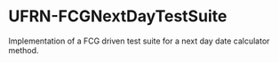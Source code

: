 # UFRN-FCGNextDayTestSuite
Implementation of a FCG driven test suite for a next day date calculator method.
